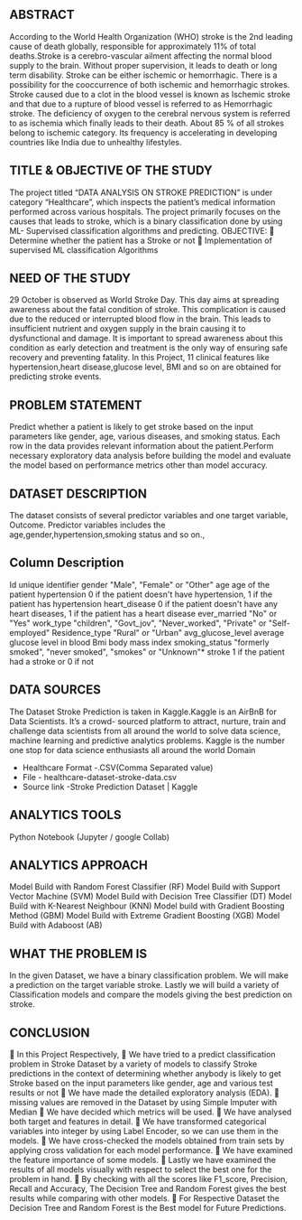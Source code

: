 ## ABSTRACT 
According to the World Health Organization (WHO) stroke is the 2nd leading cause of death globally, responsible for approximately 11% of total deaths.Stroke is a cerebro-vascular ailment affecting the normal blood supply to the brain. Without proper supervision, it leads to death or long term disability. Stroke can be either ischemic or hemorrhagic. There is a possibility for the cooccurrence of both ischemic and hemorrhagic strokes. Stroke caused due to a clot in the blood vessel is known as Ischemic stroke and that due to a rupture of blood vessel is referred to as Hemorrhagic stroke. The deficiency of oxygen to the cerebral nervous system is referred to as ischemia which finally leads to their death. About 85 % of all strokes belong to ischemic category. Its frequency is accelerating in developing countries like India due to unhealthy lifestyles.

## TITLE & OBJECTIVE OF THE STUDY 
The project titled “DATA ANALYSIS ON STROKE PREDICTION” is under category “Healthcare”, which inspects the patient’s medical information performed across various hospitals. The project primarily focuses on the causes that leads to stroke, which is a binary classification done by using ML- Supervised classification algorithms and predicting. OBJECTIVE:  Determine whether the patient has a Stroke or not  Implementation of supervised ML classification Algorithms

## NEED OF THE STUDY 
29 October is observed as World Stroke Day. This day aims at spreading awareness about the fatal condition of stroke. This complication is caused due to the reduced or interrupted blood flow in the brain. This leads to insufficient nutrient and oxygen supply in the brain causing it to dysfunctional and damage. It is important to spread awareness about this condition as early detection and treatment is the only way of ensuring safe recovery and preventing fatality. In this Project, 11 clinical features like hypertension,heart disease,glucose level, BMI and so on are obtained for predicting stroke events.

## PROBLEM STATEMENT 
Predict whether a patient is likely to get stroke based on the input parameters like gender, age, various diseases, and smoking status. Each row in the data provides relevant information about the patient.Perform necessary exploratory data analysis before building the model and evaluate the model based on performance metrics other than model accuracy.

## DATASET DESCRIPTION 
The dataset consists of several predictor variables and one target variable, Outcome. Predictor variables includes the age,gender,hypertension,smoking status and so on.,
## Column Description 
Id unique identifier gender "Male", "Female" or "Other" 
age age of the patient 
hypertension 0 if the patient doesn't have hypertension, 1 if the patient has hypertension 
heart_disease 0 if the patient doesn't have any heart diseases, 1 if the patient has a heart disease 
ever_married "No" or "Yes" 
work_type "children", "Govt_jov", "Never_worked", "Private" or "Self-employed" Residence_type "Rural" or "Urban" 
avg_glucose_level average glucose level in blood 
Bmi body mass index
smoking_status "formerly smoked", "never smoked", "smokes" or "Unknown"*
stroke 1 if the patient had a stroke or 0 if not

## DATA SOURCES 
The Dataset Stroke Prediction is taken in Kaggle.Kaggle is an AirBnB for Data Scientists. It’s a crowd- sourced platform to attract, nurture, train and challenge data scientists from all around the world to solve data science, machine learning and predictive analytics problems. Kaggle is the number one stop for data science enthusiasts all around the world Domain 
- Healthcare Format 
-.CSV(Comma Separated value) 
- File - healthcare-dataset-stroke-data.csv 
- Source link -Stroke Prediction Dataset | Kaggle
## ANALYTICS TOOLS 
Python Notebook (Jupyter / google Collab) 
## ANALYTICS APPROACH 
Model Build with Random Forest Classifier (RF) 
Model Build with Support Vector Machine (SVM) 
Model Build with Decision Tree Classifier (DT)
Model Build with K-Nearest Neighbour (KNN) 
Model build with Gradient Boosting Method (GBM) 
Model Build with Extreme Gradient Boosting (XGB) 
Model Build with Adaboost (AB)

## WHAT THE PROBLEM IS 
In the given Dataset, we have a binary classification problem. We will make a prediction on the target variable stroke. Lastly we will build a variety of Classification models and compare the models giving the best prediction on stroke.

## CONCLUSION 
 In this Project Respectively, 
 We have tried to a predict classification problem in Stroke Dataset by a variety of models to classify Stroke predictions in the context of determining whether anybody is likely to get Stroke based on the input parameters like gender, age and various test results or not 
 We have made the detailed exploratory analysis (EDA). 
 missing values are removed in the Dataset by using Simple Imputer with Median
 We have decided which metrics will be used.
 We have analysed both target and features in detail. 
 We have transformed categorical variables into integer by using Label Encoder, so we can use them in the models. 
 We have cross-checked the models obtained from train sets by applying cross validation for each model performance. 
 We have examined the feature importance of some models. 
 Lastly we have examined the results of all models visually with respect to select the best one for the problem in hand. 
 By checking with all the scores like F1_score, Precision, Recall and Accuracy, The Decision Tree and Random Forest gives the best results while comparing with other models. 
 For Respective Dataset the Decision Tree and Random Forest is the Best model for Future Predictions.
